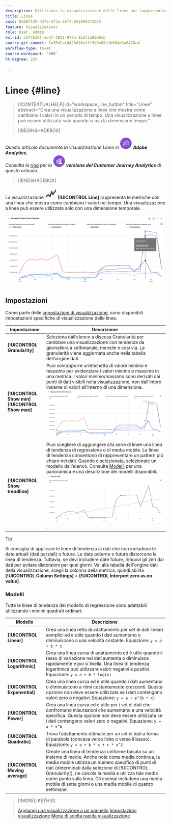 ```yaml
---
description: Utilizzare la visualizzazione delle linee per rappresentare set di dati con tendenza (basati sul tempo)
title: Linee
uuid: 0508ff29-43fe-4f3a-a5f7-051869271b55
feature: Visualizations
role: User, Admin
exl-id: d177b39f-add7-4011-977a-1bdf3a9368cb
source-git-commit: 5a35d2acd428d16afff3d8e85cfb084d6a6476c4
workflow-type: tm+mt
source-wordcount: '509'
ht-degree: 25%

---
```


# Linee {#line}

<!-- markdownlint-disable MD034 -->

>[!CONTEXTUALHELP]
>id="workspace_line_button"
>title="Linee"
>abstract="Crea una visualizzazione a linee che mostra come cambiano i valori in un periodo di tempo. Una visualizzazione a linee può essere utilizzata solo quando si usa la dimensione tempo."

<!-- markdownlint-enable MD034 -->


>[!BEGINSHADEBOX]

_Questo articolo documenta la visualizzazione Linee in_ ![AdobeAnalytics](/help/assets/icons/AdobeAnalytics.svg) _**Adobe Analytics**._<br/>_Consulta la [riga](https://experienceleague.adobe.com/en/docs/analytics-platform/using/cja-workspace/visualizations/line) per la_ ![CustomerJourneyAnalytics](/help/assets/icons/CustomerJourneyAnalytics.svg) _**versione del Customer Journey Analytics** di questo articolo._

>[!ENDSHADEBOX]

La visualizzazione ![GraphTrend](/help/assets/icons/GraphTrend.svg) **[!UICONTROL Line]** rappresenta le metriche con una linea che mostra come cambiano i valori nel tempo. Una visualizzazione a linee può essere utilizzata solo con una dimensione temporale.

![Visualizzazione a linee](assets/line-viz.png)


## Impostazioni

Come parte delle [impostazioni di visualizzazione](freeform-analysis-visualizations.md#settings), sono disponibili impostazioni specifiche di visualizzazione delle linee.

| Impostazione | Descrizione |
|---|---|
| **[!UICONTROL Granularity]** | Seleziona dall’elenco a discesa Granularità per cambiare una visualizzazione con tendenza da giornaliera a settimanale, mensile e così via. La granularità viene aggiornata anche nella tabella dell’origine dati. |
| **[!UICONTROL Show min]** <br/>**[!UICONTROL Show max]** | Puoi sovrapporre un’etichetta di valore minimo e massimo per evidenziare i valori minimo e massimo in una metrica. I valori minimo/massimo sono derivati dai punti di dati visibili nella visualizzazione, non dall’intero insieme di valori all’interno di una dimensione.<br/>![Sovrapposizione con l&#39;etichetta di valore minimo e massimo.](assets/min-max-labels.png) |
| **[!UICONTROL Show trendline]** | Puoi scegliere di aggiungere alla serie di linee una linea di tendenza di regressione o di media mobile. Le linee di tendenza consentono di rappresentare un pattern più chiaro nei dati. Quando è selezionata, selezionate un modello dall&#39;elenco. Consulta [Modelli](#models) per una panoramica e una descrizione dei modelli disponibili.<br/>![Linea di tendenza lineare](assets/show-linear-trendline.png). |

>[!TIP]
>
>Si consiglia di applicare le linee di tendenza ai dati che non includono le date attuali (dati parziali) o future. Le date odierne o future distorcono la linea di tendenza. Tuttavia, se devi includere date future, rimuovi gli zeri dai dati per evitare distorsioni per quei giorni. Vai alla tabella dell&#39;origine dati della visualizzazione, scegli la colonna della metrica, quindi abilita **[!UICONTROL Column Settings]** > **[!UICONTROL Interpret zero as no value]**.



### Modelli

Tutte le linee di tendenza del modello di regressione sono adattabili utilizzando i minimi quadrati ordinari:

| Modello | Descrizione |
| --- | --- |
| **[!UICONTROL Linear]** | Crea una linea retta di adattamento per set di dati lineari semplici ed è utile quando i dati aumentano o diminuiscono a una velocità costante. Equazione: `y = a + b * x` |
| **[!UICONTROL Logarithmic]** | Crea una linea curva di adattamento ed è utile quando il tasso di variazione nei dati aumenta o diminuisce rapidamente e poi si livella. Una linea di tendenza logaritmica può utilizzare valori negativi e positivi. Equazione: `y = a + b * log(x)` |
| **[!UICONTROL Exponential]** | Crea una linea curva ed è utile quando i dati aumentano o diminuiscono a ritmi costantemente crescenti. Questa opzione non deve essere utilizzata se i dati contengono valori zero o negativi. Equazione: `y = a + e^(b * x)` |
| **[!UICONTROL Power]** | Crea una linea curva ed è utile per i set di dati che confrontano misurazioni che aumentano a una velocità specifica. Questa opzione non deve essere utilizzata se i dati contengono valori zero o negativi. Equazione: `y = a * x^b` |
| **[!UICONTROL Quadratic]** | Trova l’adattamento ottimale per un set di dati a forma di parabola (concava verso l’alto o verso il basso). Equazione: `y = a + b * x + c * x^2` |
| **[!UICONTROL Moving average]** | Create una linea di tendenza uniforme basata su un insieme di medie. Anche nota come media continua, la media mobile utilizza un numero specifico di punti di dati (determinati dalla selezione di [!UICONTROL Granularity]), ne calcola la media e utilizza tale media come punto sulla linea. Gli esempi includono una media mobile di sette giorni o una media mobile di quattro settimane. |

>[!MORELIKETHIS]
>
>[Aggiungi una visualizzazione a un pannello](/help/analyze/analysis-workspace/visualizations/freeform-analysis-visualizations.md#add-visualizations-to-a-panel)
>[Impostazioni visualizzazione](/help/analyze/analysis-workspace/visualizations/freeform-analysis-visualizations.md#settings)
>[Menu di scelta rapida visualizzazione](/help/analyze/analysis-workspace/visualizations/freeform-analysis-visualizations.md#context-menu)
>

